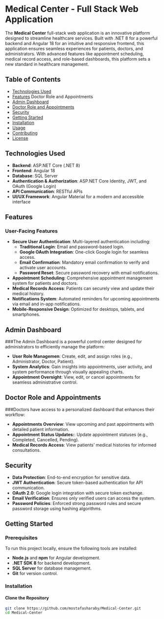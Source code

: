 # Medical Center - Full Stack Web Application 

The  **Medical Center** full-stack web application is an innovative platform designed to streamline healthcare services. Built with .NET 8 for a powerful backend and Angular 18 for an intuitive and responsive frontend, this application ensures seamless experiences for patients, doctors, and administrators. With advanced features like appointment scheduling, medical record access, and role-based dashboards, this platform sets a new standard in healthcare management.

## Table of Contents
- [Technologies Used](#technologies-used)
- [Features](#features) Doctor Role and Appointments
- [Admin Dashboard](#Admin-Dashboard)
- [Doctor Role and Appointments](#Doctor-Role-and-Appointments)
- [Security](#security)
- [Getting Started](#getting-started)
- [Installation](#installation)
- [Usage](#usage)
- [Contributing](#contributing)
- [License](#license)

## Technologies Used
- **Backend**: ASP.NET Core (.NET 8)
- **Frontend**: Angular 18
- **Database**: SQL Server
- **Authentication & Authorization**: ASP.NET Core Identity, JWT, and OAuth (Google Login)
- **API Communication**: RESTful APIs
- **UI/UX Framework**: Angular Material for a modern and accessible interface

## Features

### User-Facing Features
- **Secure User Authentication**: Multi-layered authentication including:
  - **Traditional Login**: Email and password-based login.
  - **Google OAuth Integration**: One-click Google login for seamless access.
  - **Email Confirmation**: Mandatory email confirmation to verify and activate user accounts.
  - **Password Reset**: Secure password recovery with email notifications.
- **Appointment Scheduling**: Comprehensive appointment management system for patients and doctors.
- **Medical Records Access**: Patients can securely view and update their medical history.
- **Notifications System**: Automated reminders for upcoming appointments via email and in-app notifications.
- **Mobile-Responsive Design**: Optimized for desktops, tablets, and smartphones.

## Admin Dashboard
###The Admin Dashboard is a powerful control center designed for administrators to efficiently manage the platform:
- **User Role Managemen**: Create, edit, and assign roles (e.g., Administrator, Doctor, Patient).
- **System Analytics**:  Gain insights into appointments, user activity, and system performance through visually appealing charts.
- **Appointment Oversight**:  View, edit, or cancel appointments for seamless administrative control.

## Doctor Role and Appointments
###Doctors have access to a personalized dashboard that enhances their workflow:
- **Appointments Overview**: View upcoming and past appointments with detailed patient information.
- **Appointment Status Updates:**: Update appointment statuses (e.g., Completed, Cancelled, Pending).
- **Medical Records Access**: View patients’ medical histories for informed consultations.


## Security
- **Data Protection**: End-to-end encryption for sensitive data.
- **JWT Authentication**: Secure token-based authentication for API communication.
- **OAuth 2.0**: Google login integration with secure token exchange.
- **Email Verification**: Ensures only verified users can access the system.
- **Password Policies**: Enforced strong password rules and secure password storage using hashing algorithms.

## Getting Started

### Prerequisites
To run this project locally, ensure the following tools are installed:
- **Node.js** and **npm** for Angular development.
- **.NET SDK 8** for backend development.
- **SQL Server** for database management.
- **Git** for version control.

### Installation

#### Clone the Repository
```bash
git clone https://github.com/mostafasharaby/Medical-Center.git
cd Medical-Center

